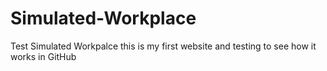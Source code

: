 # Simulated-Workplace
Test Simulated Workpalce
this is my first website and testing to see how it works in GitHub
